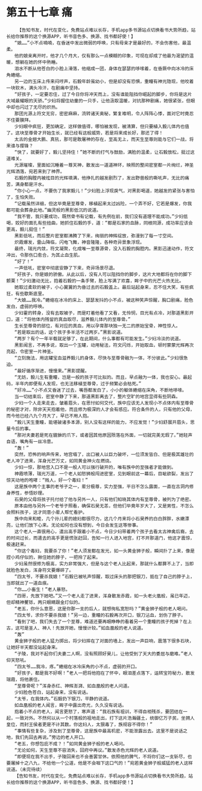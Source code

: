 # 第五十七章 痛
        【告知书友，时代在变化，免费站点难以长存，手机app多书源站点切换看书大势所趋，站长给你推荐的这个换源APP，听书音色多、换源、找书都好使！】
       “娘……”小不点喃喃，在昏迷中发出微弱的呼唤，只有母亲才是最好的，不会伤害他，最温柔。
       他的娘亲离开时，他才几个月大，仅有那么一点模糊的印象，可现在却成了他最为渴望的温暖，想躺在她的怀中熟睡。
       泪水不断从他苍白的小脸上滑落，他缩成一团，身体在瑟瑟的哆嗦着，在昏厥中向冰冷的床角蜷缩。
       另一边的玉床上传来闷哼声，石毅年龄虽幼小，但是却没有恐惧，重瞳有神光隐现，他咬着一块软木，满头冷汗，在剧痛中坚持。
       “好孩子，一定要忍住，过了今日你将冲天而上，没有谁能阻挡你崛起的脚步，你将是这片大域最耀眼的天骄。”少妇将握住幼童的一只手，让他汲取温暖，对抗那种剧痛，她很紧张，但眼中却也闪过了无尽的炽热。
       那团光源上符文无穷，密密麻麻，流转诸天奥秘，繁复难明，令人阵阵心悸，面对它时竟忍不住要膜拜。
       少妇眼中疯狂，更加确定，这样做值得，哪怕被发现，被清算，但只要植入毅儿体内也值了。这块至尊骨才开始生长，就已经有这般威势，若是将来成长好，那还了得！
       太古的金翅大鹏、真犼，那可是敢屠神的存在，至高无上，而天生至尊则能与它们一战，将来谁与撄锋？
       “快了，就要好了，毅儿坚持住！”她不断的打气与鼓励，满脸的温柔，让石毅放松，挺过这道难关。
       光源璀璨，里面如沉睡着一尊天神，散发出一道道神环，映照的整间密室都一片绚烂，神圣光辉洒落，宛若来到了神界。
       石毅的胸膛内被炫目的光辉填满，他挣扎的越发剧烈了，发出野兽般的嘶吼声，无比的痛苦，满身都是汗水。
       “你小心一点，不要伤了我家毅儿！”少妇脸上浮现戾气，对黑影喝道，她越发的紧张与害怕了，生怕失败。
       “记载虽然详细，但这毕竟是至尊骨，移植起来太过凶险，一个弄不好，它若是爆发，你我都可能会葬身此地。”幽灵般的黑影低沉的说道。
       “我不管，我只要成功，既然骨书有记载，有先例在前，我们没有道理不能成功。”少妇低喝，姣好的面孔有些扭曲，她抓住石毅的手，道：“都是石家的血脉，同根同源，成功率应该会更高，毅儿挺住！”
       黑影低吼，而后整片密室都沸腾了下来，绚丽的神辉绽放，弥漫到了每一寸空间。
       炽霞爆发，雷山降临，闪电飞舞，神音隆隆，各种奇异景象浮现。
       最终，瑞光内敛，符文凝聚，化成唯一至尊源骨，没入石毅的胸腔内。黑影迅速动作，符文冲出，令那伤口愈合，为其止血生肌。
       “好了！”
       一声低吼，密室中彻底安静了下来，奇异场景尽退。
       “好孩子，你是娘的骄傲。从此以后，没有人可以阻挡你的脚步，这片大地都将在你的脚下颤栗！”少妇激动无比，抱着石毅的一条手臂，脸上写满了欢喜，眸子中的光芒火热无比。
       她取过柔软的被子，小心翼翼的为昏过去的石毅盖上。最后站起身来，忍不住大笑，有些疯狂，有些歇斯底里。
       “大娘……我冷。”蜷缩在冰冷的床上、瑟瑟发抖的小不点，被这种笑声惊醒，胸口剧痛，脸色发白，虚弱的呼唤。
       少妇霍的转身，没有去取被子，而是盯着他看了又看，无怜悯，目光有点冷，对那道黑影开口，道：“将他体内残留的真血取尽，滋养毅儿体内的至尊骨。”
       生长至尊骨的部位，有对应的真血，用以孕育那块独一无二的原始宝骨，神性惊人。
       “若是取出的话，这个孩子多半活不过两岁。”黑影说道。
       “两岁？有个一年半载就足够了，在此期间，什么事都有可能发生。”少妇冷淡的说道。
       黑影闻言，不再多说，取出一个玉罐，动用秘法，符文闪烁，开始取血，顿时蒙蒙光辉再次亮起，令密室一片神圣。
       “立刻施法，用这罐宝血滋养毅儿的身体，尽快与至尊骨融为一体，不分彼此。”少妇很急迫。
       “最好循序渐进，慢慢来。”黑影提醒。
       “无妨，毅儿生有重瞳，岂是一般的孩子可比拟的。而且，早点融为一体，我也安心。最起码，半年内即便有人发现，也无法移植至尊骨，过于频繁必会枯死。”
       “好冷……”小不点又昏迷了过去，嘴唇都发白了，小小的躯体蜷缩在床角，不断地哆嗦。
       当一切结束后，密室中静了下来，那道黑影离去了，整片空旷的地宫显得有些阴森。
       少妇一个人走来走去，皱着眉头，在思忖如何交代，族中应该无人发现小不点体内有至尊骨的秘密才对，除非天天抱着他，而且修为极深的人才会有感应。符合条件的人，只有他的父母，而今他已经八九个月大了，早已不用人抱。
       “毅儿天生重瞳，能堪破诸多本源，别人没有这样的能力，不应发觉！”少妇舒展开眉头，思量今后的事。
       “那对夫妻若是死在貔貅的爪下，或者因其他原因殒落在外面，一切就完美无瑕了。”她轻声自语，嘴角有一丝冷意。
       “轰！”
       突然，恐怖的响声传来，地宫塌了，出口被人以巨力破坏，一位须发皆白、但是极其雄壮的老人冲了进来，浑身光芒万丈，如同黄金神火在燃烧。
       少妇一惊，那地宫入口不是一般人可以强行破开的，唯有族中的至强者才能做到。
       神霞喷薄，瑞光万道，一个老人如怒狮般闯进密室，见到眼前这一幕后，目眦欲裂，发出了惊天动地的咆哮：“贱人，好一个毒妇！”
       这是族中两个主事的老爷子之一，辈分极尊，实力至强，平日不怎么露面，一直在古洞内修身养性，参悟妙理。
       石昊的父母将孩子托付给了他与另外一人，只有他们知晓其体内有至尊骨，被列为了绝密。
       原本由他与另外一个老爷子照看，确保石昊无恙，但他们毕竟年岁大了，又是男性，不怎么会照料孩子，这才同意小辈人帮忙看护。
       族中向来和睦，几个孙儿辈的媳妇都很尽力，这几个月来将小石昊养的白白胖胖，水嫩漂亮，让他们放下心来。无论如何也没有想到，今日会发生这等惨事。
       这个老人一直很用心，遣出高手跟着小不点，今日少妇带着两个孩子去看太古神禽后裔，去的时间过长，而遣去的高手更是慌张赶回，告知一行人进入地宫，打不开那道门，他这才震惊，极速赶来。
       “你这个毒妇，我要杀了你！”老人须发都在发光，如一头黄金狮子般，瞬间扑了上来，像是捏小鸡仔似的，揪住她的脖子，一把拎了起来。
       少妇虽然很修为极高，实力非常强大，但是与这个老人比起来，那就什么都算不上了，当即就脸色发白，浑身符文要爆碎了。
       “四太爷，不要杀我娘！”石毅已被吼声惊醒，取过床头的那把银刀，抵在了自己的脖子上，当即就出了一道血痕。
       “你……小畜生！”老人暴怒。
       “四哥，先放下她吧。”又一个老人走了进来，浑身散发赤霞，如一头老火凰般，虽已年迈，但却精神矍铄，两只眼睛跟金灯似的。
       “老五，你什么意思，这是你那一支的后人，就想徇私宽恕吗？”黄金狮子般的老人喝问。
       “四太爷，求你不要杀我娘！”另一边，重瞳的石毅再次开口，银刀沾血，划伤了脖子。
       “看到了吧，我们失去了一个至尊，难道还要再眼睁睁的看着另一个重瞳的孩子死掉？在上古，这可是圣人、神人！先放开她，慢慢计较。”如血凰般的老人说道。
       “轰”
       黄金狮子般的老人猛力掷出，将少妇摔在了对面的墙上，发出一声巨响，震落下很多石块，让她好半天都没站起身来。
       “子陵，我对不起你们夫妻二人啊，没有照顾好昊儿，让他受到了天大的委屈与磨难。”老人仰天怒吼。
       “四太爷……我冷，疼。”蜷缩在冰冷床角的小不点，虚弱的开口。
       “好孩子，都是我不好啊！”老人一把将他抱在了怀中，眼泪差点落下，运转宝符秘力，散发瑞霞，将他裹住。
       “至尊骨呢？”浑身赤红、神辉澎湃、如血凰般的老人问道。
       少妇脸色苍白，站起身来，没有说话。
       “太爷，在我体内。”石毅扔下银刀，平静的说道。
       如血凰般的老人闻言，眸子中露出奇光，久久没有说话。
       抱着小不点的老人，闻言更怒了，寒声道：“我石族有祖训，不得自相残杀，要团结在一起，一致对外。不然何以从一个村落般的祖地走出，打下这片浩瀚疆土，统御亿万子民，坐拥人皇位，而封王侯者更是不计其数。你这妇人，太狠毒了，族规容不得你！”
       “事情有些复杂，涉及到了至尊骨，这是族中最高机密，不能泄露出去。这里不是说话之地，我们先回去再说。”旁边的老人开口。
       “老五，你想包庇不成？！”如同黄金狮子般的老人喝问。
       “无论如何，天生至尊不容消失，回府中再议。”散发赤色光辉的老人说道。
       “即便现在我不出手，子陵回来也不会善罢甘休。依照他的脾气，不将你们这一支斩尽，也要屠掉十之八九，不给他一个公道，他是不会咽下这口气的！”宛若黄金狮子般威猛的老人这样说道。（未完待续）
       【告知书友，时代在变化，免费站点难以长存，手机app多书源站点切换看书大势所趋，站长给你推荐的这个换源APP，听书音色多、换源、找书都好使！】